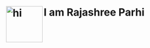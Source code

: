 <!-- ### Hi, 👋 I am Rajashree Parhi -->
<h1> <img alt="hi" src="https://c.tenor.com/lAr_Fip4Sx0AAAAi/woman-raising-hand-joypixels.gif" align="left"  width= "100vw"/> I am Rajashree Parhi </h1>


<!--
**rajashree23/rajashree23** is a ✨ _special_ ✨ repository because its `README.md` (this file) appears on your GitHub profile.

Here are some ideas to get you started:

- 🔭 I’m currently working on ...
- 🌱 I’m currently learning ...
- 👯 I’m looking to collaborate on ...
- 🤔 I’m looking for help with ...
- 💬 Ask me about ...
- 📫 How to reach me: ...
- 😄 Pronouns: ...
- ⚡ Fun fact: ...
-->
